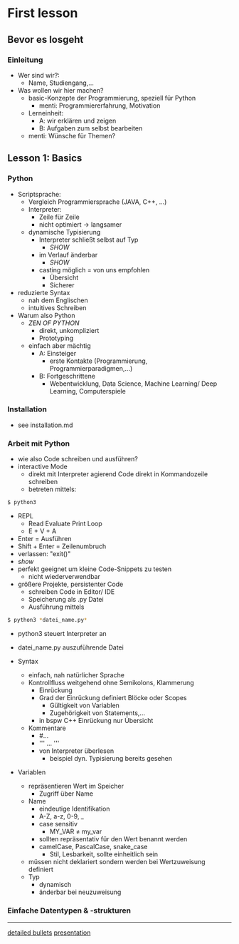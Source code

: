 # First lesson

## Bevor es losgeht

### Einleitung

- Wer sind wir?:
  - Name, Studiengang,...
- Was wollen wir hier machen?
  - basic-Konzepte der Programmierung, speziell für Python
    - menti: Programmiererfahrung, Motivation
  - Lerneinheit:
    - A: wir erklären und zeigen
    - B: Aufgaben zum selbst bearbeiten
  - menti: Wünsche für Themen?

## Lesson 1: Basics

### Python

- Scriptsprache:
  - Vergleich Programmiersprache (JAVA, C++, ...)
  - Interpreter:
    - Zeile für Zeile
    - nicht optimiert -> langsamer
  - dynamische Typisierung
    - Interpreter schließt selbst auf Typ
      - *SHOW*
    - im Verlauf änderbar
      - *SHOW*
    - casting möglich = von uns empfohlen
      - Übersicht
      - Sicherer
- reduzierte Syntax
  - nah dem Englischen
  - intuitives Schreiben
- Warum also Python
  - *ZEN OF PYTHON*
    - direkt, unkompliziert
    - Prototyping
  - einfach aber mächtig
    - A: Einsteiger
      - erste Kontakte (Programmierung, Programmierparadigmen,...)
    - B: Fortgeschrittene
      - Webentwicklung, Data Science, Machine Learning/ Deep Learning, Computerspiele

### Installation

- see installation.md

### Arbeit mit Python

- wie also Code schreiben und ausführen?
- interactive Mode
  - direkt mit Interpreter agierend
  Code direkt in Kommandozeile schreiben
  - betreten mittels:

```zsh
$ python3
```

  - REPL
    - Read Evaluate Print Loop
    - E + V + A
  - Enter = Ausführen
  - Shift + Enter = Zeilenumbruch
  - verlassen: "exit()"
  - *show*
  - perfekt geeignet um kleine Code-Snippets zu testen 
    - nicht wiederverwendbar
- größere Projekte, persistenter Code
  - schreiben Code in Editor/ IDE 
  - Speicherung als .py Datei
  - Ausführung mittels 

```zsh
$ python3 *datei_name.py* 
```
  - python3 steuert Interpreter an
  - datei_name.py auszuführende Datei

- Syntax
  - einfach, nah natürlicher Sprache
  - Kontrollfluss weitgehend ohne Semikolons, Klammerung
    - Einrückung
    - Grad der Einrückung definiert Blöcke oder Scopes
      - Gültigkeit von Variablen
      - Zugehörigkeit von Statements,...
    - in bspw C++ Einrückung nur Übersicht
  - Kommentare
    - #...
    - ''' ... '''
    - von Interpreter überlesen
      - beispiel dyn. Typisierung bereits gesehen
- Variablen
  - repräsentieren Wert im Speicher
    - Zugriff über Name
  - Name
    - eindeutige Identifikation
    - A-Z, a-z, 0-9, _
    - case sensitiv
      - MY_VAR ≠ my_var
    - sollten repräsentativ für den Wert benannt werden
    - camelCase, PascalCase, snake_case
      - Stil, Lesbarkeit, sollte einheitlich sein
  - müssen nicht deklariert sondern werden bei Wertzuweisung definiert
  - Typ
    - dynamisch
    - änderbar bei neuzuweisung

### Einfache Datentypen & -strukturen

---

[detailed bullets](https://docs.google.com/document/d/1ajODE2xZRfZ0tcr0La8fF50Lt_4n9iv19isfEGMoNlY/edit)
[presentation](https://www.mentimeter.com/app/dashboard)